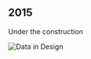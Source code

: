 ## 2015

Under the construction

![Data in Design](https://namjulee.github.io/njs-lab-public/project/2015-remap-harvard-university/2015-remap-harvard-university.jpg)